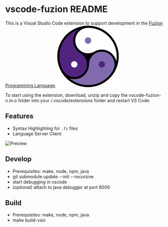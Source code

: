 # vscode-fuzion README

This is a Visual Studio Code extension to support development in the [Fuzion Programming Language](https://flang.dev).
![Fuzion logo](images/fuzion_logo_196.png)


To start using the extension, download, unzip and copy the vscode-fuzion-n.m.o folder into your <user home>/.vscode/extensions folder and restart VS Code.

## Features

- Syntax Highlighting for `.fz` files
- Language Server Client

![Preview](images/vscode.png)

## Develop
- Prerequisites: make, node, npm, java
- git submodule update --init --recursive
- start debugging in vscode
- (optional) attach to java debugger at port 8000

## Build
- Prerequisites: make, node, npm, java
- make build-vsix
